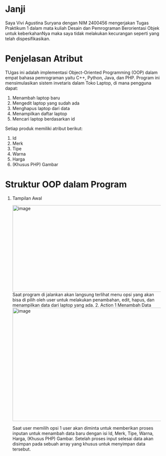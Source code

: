 # Janji
Saya Vivi Agustina Suryana dengan NIM 2400456 mengerjakan Tugas Praktikum 1 dalam mata kuliah Desain dan Pemrograman Berorientasi Objek untuk keberkahanNya maka saya tidak melakukan kecurangan seperti yang telah dispesifikasikan.

# Penjelasan Atribut
TUgas ini adalah implementasi Object-Oriented Programming (OOP) dalam empat bahasa pemrograman yaitu C++, Python, Java, dan PHP. Program ini mensimulasikan sistem invetaris dalam Toko Laptop, di mana pengguna dapat:
1. Menambah laptop baru
2. Mengedit laptop yang sudah ada
3. Menghapus laptop dari data
4. Menampilkan daftar laptop
5. Mencari laptop berdasarkan id

Setiap produk memiliki atribut berikut:
1. Id
2. Merk
3. Tipe
4. Warna
5. Harga 
6. (Khusus PHP) Gambar

# Struktur OOP dalam Program
1. Tampilan Awal
   
   <img width="722" height="280" alt="image" src="https://github.com/user-attachments/assets/a0eea49a-142a-47ed-8716-ba5d8a32c72d" />
   Saat program di jalankan akan langsung terlihat menu opsi yang akan bisa di pilih oleh user untuk melakukan penambahan, edit, hapus, dan menampilkan data dari laptop yang ada.
   2. Action 1 Menambah Data
      <img width="698" height="366" alt="image" src="https://github.com/user-attachments/assets/70fbf79a-166f-4bac-b43a-58f0e9efaea1" />

      Saat user memilih opsi 1 user akan diminta untuk memberikan proses inputan untuk menambah data baru dengan isi Id, Merk, Tipe, Warna, Harga, (Khusus PHP) Gambar. Setelah proses input selesai data akan disimpan pada sebuah array yang khusus untuk menyimpan data tersebut.

